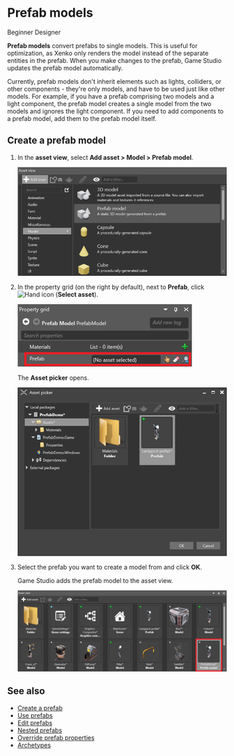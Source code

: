 # Prefab models

<span class="label label-doc-level">Beginner</span>
<span class="label label-doc-audience">Designer</span>

**Prefab models** convert prefabs to single models. This is useful for optimization, as Xenko only renders the model instead of the separate entities in the prefab. When you make changes to the prefab, Game Studio updates the prefab model automatically.

Currently, prefab models don't inherit elements such as lights, colliders, or other components - they're only models, and have to be used just like other models. For example, if you have a prefab comprising two models and a light component, the prefab model creates a single model from the two models and ignores the light component. If you need to add components to a prefab model, add them to the prefab model itself.

## Create a prefab model

1. In the **asset view**, select **Add asset > Model > Prefab model**.

    ![Add prefab model](media/add-prefab-model.png)

2. In the property grid (on the right by default), next to **Prefab**, click ![Hand icon](~/manual/game-studio/media/hand-icon.png) (**Select asset**).

    ![Prefab properties](media/prefab-model-properties.png)

    The **Asset picker** opens.

    ![Select prefab for model](media/select-prefab-for-model.png)

3. Select the prefab you want to create a model from and click **OK**.

    Game Studio adds the prefab model to the asset view.

    ![Prefab model added](media/prefab-model-added.png)

## See also

* [Create a prefab](create-a-prefab.md)
* [Use prefabs](use-prefabs.md)
* [Edit prefabs](edit-prefabs.md)
* [Nested prefabs](nested-prefabs.md)
* [Override prefab properties](override-prefab-properties.md)
* [Archetypes](../archetypes.md)